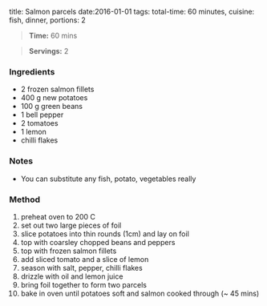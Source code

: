 title: Salmon parcels
date:2016-01-01
tags: total-time: 60 minutes, cuisine: fish, dinner, portions: 2

> **Time:** 60 mins

> **Servings:** 2

### Ingredients

* 2 frozen salmon fillets
* 400 g new potatoes
* 100 g green beans
* 1 bell pepper
* 2 tomatoes
* 1 lemon
* chilli flakes

### Notes

* You can substitute any fish, potato, vegetables really

### Method

1. preheat oven to 200 C
2. set out two large pieces of foil
3. slice potatoes into thin rounds (1cm) and lay on foil
4. top with coarsley chopped beans and peppers
5. top with frozen salmon fillets
6. add sliced tomato and a slice of lemon
7. season with salt, pepper, chilli flakes
8. drizzle with oil and lemon juice
9. bring foil together to form two parcels
10. bake in oven until potatoes soft and salmon cooked through (~ 45 mins)
